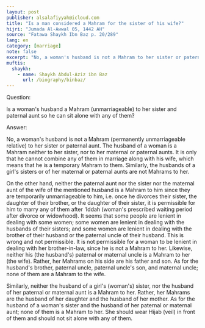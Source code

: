 ```yaml
---
layout: post
publisher: alsalafiyyah@icloud.com
title: "Is a man considered a Mahram for the sister of his wife?"
hijri: "Jumada Al-Awwal 05, 1442 AH"
source: "Fatawa Shaykh Ibn Baz p. 20/289"
lang: en
category: [marriage]
note: false
excerpt: "No, a woman's husband is not a Mahram to her sister or paternal aunt. The husband of a woman is a Mahram neither to her sister, nor to her maternal or paternal aunts."
muftis:
  shaykh: 
    - name: Shaykh Abdul-Aziz ibn Baz
      url: /biography/binbaz/
---
```


Question:

Is a woman's husband a Mahram (unmarriageable) to her sister and paternal aunt so he can sit alone with any of them?  

Answer:

No, a woman's husband is not a Mahram (permanently unmarriageable relative) to her sister or paternal aunt. The husband of a woman is a Mahram neither to her sister, nor to her maternal or paternal aunts. It is only that he cannot combine any of them in marriage along with his wife, which means that he is a temporary Mahram to them. Similarly, the husbands of a girl's sisters or of her maternal or paternal aunts are not Mahrams to her. 

On the other hand, neither the paternal aunt nor the sister nor the maternal aunt of the wife of the mentioned husband is a Mahram to him since they are temporarily unmarriageable to him, i.e. once he divorces their sister, the daughter of their brother, or the daughter of their sister, it is permissible for him to marry any of them after 'Iddah (woman's prescribed waiting period after divorce or widowhood). It seems that some people are lenient in dealing with some women; some women are lenient in dealing with the husbands of their sisters; and some women are lenient in dealing with the brother of their husband or the paternal uncle of their husband. This is wrong and not permissible. It is not permissible for a woman to be lenient in dealing with her brother-in-law, since he is not a Mahram to her. Likewise, neither his (the husband's) paternal or maternal uncle is a Mahram to her (the wife). Rather, her Mahrams on his side are his father and son. As for the husband's brother, paternal uncle, paternal uncle's son, and maternal uncle; none of them are a Mahram to the wife. 

Similarly, neither the husband of a girl's (woman's) sister, nor the husband of her paternal or maternal aunt is a Mahram to her. Rather, her Mahrams are the husband of her daughter and the husband of her mother. As for the husband of a woman's sister and the husband of her paternal or maternal aunt; none of them is a Mahram to her. She should wear Hijab (veil) in front of them and should not sit alone with any of them. 
